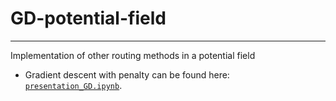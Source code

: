 # GD-potential-field

---

Implementation of other routing methods in a potential field

* Gradient descent with penalty can be found here: [`presentation_GD.ipynb`](https://github.com/wzjoriv/GD-potential-field/blob/main/presentation_GD.ipynb).